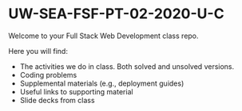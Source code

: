 # UW-SEA-FSF-PT-02-2020-U-C

Welcome to your Full Stack Web Development class repo.

Here you will find:

- The activities we do in class. Both solved and unsolved versions.
- Coding problems
- Supplemental materials (e.g., deployment guides)
- Useful links to supporting material
- Slide decks from class
